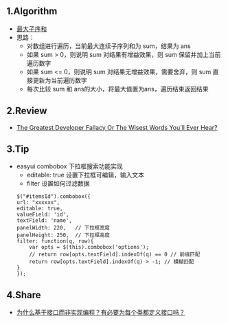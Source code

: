 ## 1.Algorithm
- [最大子序和](https://leetcode-cn.com/problems/maximum-subarray/)
- 思路：
    - 对数组进行遍历，当前最大连续子序列和为 sum，结果为 ans
    - 如果 sum > 0，则说明 sum 对结果有增益效果，则 sum 保留并加上当前遍历数字
    - 如果 sum <= 0，则说明 sum 对结果无增益效果，需要舍弃，则 sum 直接更新为当前遍历数字
    - 每次比较 sum 和 ans的大小，将最大值置为ans，遍历结束返回结果
## 2.Review
- [The Greatest Developer Fallacy Or The Wisest Words You’ll Ever Hear?](https://skorks.com/2011/02/the-greatest-developer-fallacy-or-the-wisest-words-youll-ever-hear/)
## 3.Tip
- easyui combobox 下拉框搜索功能实现
    - editable: true   设置下拉框可编辑，输入文本
    - filter   设置如何过滤数据
    ```
    $("#itemsId").combobox({
    url: "xxxxxx",
    editable: true,
    valueField: 'id',
    textField: 'name',
    panelWidth: 220,   // 下拉框宽度
    panelHeight: 250,  // 下拉框高度
    filter: function(q, row){
        var opts = $(this).combobox('options');
        // return row[opts.textField].indexOf(q) == 0 // 前缀匹配
        return row[opts.textField].indexOf(q) > -1; // 模糊匹配
    }
    });
    ```
## 4.Share
- [为什么基于接口而非实现编程？有必要为每个类都定义接口吗？](https://time.geekbang.org/column/article/165114)